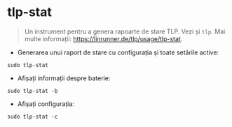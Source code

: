 # tlp-stat

> Un instrument pentru a genera rapoarte de stare TLP.
> Vezi și `tlp`.
> Mai multe informații: <https://linrunner.de/tlp/usage/tlp-stat>.

- Generarea unui raport de stare cu configurația și toate setările active:

`sudo tlp-stat`

- Afișați informații despre baterie:

`sudo tlp-stat -b`

- Afișați configurația:

`sudo tlp-stat -c`
